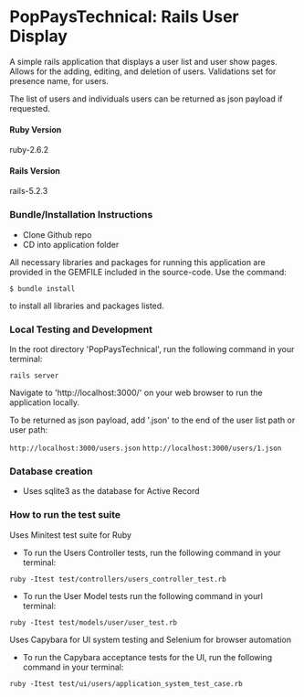 # PopPaysTechnical: Rails User Display

A simple rails application that displays a user list and user show pages. Allows for the adding, editing, and deletion of users. Validations set for presence name, for users. 

The list of users and individuals users can be returned as json payload if requested.

#### Ruby Version
   
ruby-2.6.2

#### Rails Version

   rails-5.2.3

### Bundle/Installation Instructions

* Clone Github repo
* CD into application folder

All necessary libraries and packages for running this application are provided in the GEMFILE included in the source-code. Use the command:

```$ bundle install```

to install all libraries and packages listed.

### Local Testing and Development

In the root directory 'PopPaysTechnical', run the following command in your terminal:

```rails server```

Navigate to 'http://localhost:3000/' on your web browser to run the application locally.

To be returned as json payload, add '.json' to the end of the user list path or user path:

```http://localhost:3000/users.json```
```http://localhost:3000/users/1.json```

### Database creation
* Uses sqlite3 as the database for Active Record


### How to run the test suite

Uses Minitest test suite for Ruby

* To run the Users Controller tests, run the following command in your terminal:

```ruby -Itest test/controllers/users_controller_test.rb```

* To run the User Model tests run the following command in yourl terminal:

```ruby -Itest test/models/user/user_test.rb```

Uses Capybara for UI system testing and Selenium for browser automation

* To run the Capybara acceptance tests for the UI, run the following command in your terminal:

```ruby -Itest test/ui/users/application_system_test_case.rb```
